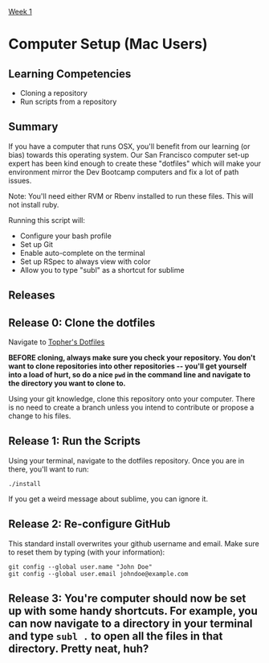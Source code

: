 [Week 1](README.md)

# Computer Setup (Mac Users)

## Learning Competencies
- Cloning a repository
- Run scripts from a repository

## Summary
If you have a computer that runs OSX, you'll benefit from our learning (or bias) towards this operating system. Our San Francisco computer set-up expert has been kind enough to create these "dotfiles" which will make your environment mirror the Dev Bootcamp computers and fix a lot of path issues.

Note: You'll need either RVM or Rbenv installed to run these files. This will not install ruby.

Running this script will:
- Configure your bash profile
- Set up Git
- Enable auto-complete on the terminal
- Set up RSpec to always view with color
- Allow you to type "subl" as a shortcut for sublime

## Releases

## Release 0: Clone the dotfiles
Navigate to [Topher's Dotfiles](https://github.com/supertopher/dotfiles)

**BEFORE cloning, always make sure you check your repository. You don't want to clone repositories into other repositories -- you'll get yourself into a load of hurt, so do a nice `pwd` in the command line and navigate to the directory you want to clone to.**

Using your git knowledge, clone this repository onto your computer. There is no need to create a branch unless you intend to contribute or propose a change to his files.

## Release 1: Run the Scripts
Using your terminal, navigate to the dotfiles repository. Once you are in there, you'll want to run:

```shell
./install

```

If you get a weird message about sublime, you can ignore it. 

## Release 2: Re-configure GitHub
This standard install overwrites your github username and email. Make sure to reset them by typing (with your information):

```shell
git config --global user.name "John Doe"
git config --global user.email johndoe@example.com
```

## Release 3: You're computer should now be set up with some handy shortcuts. For example, you can now navigate to a directory in your terminal and type `subl .` to open all the files in that directory. Pretty neat, huh?





